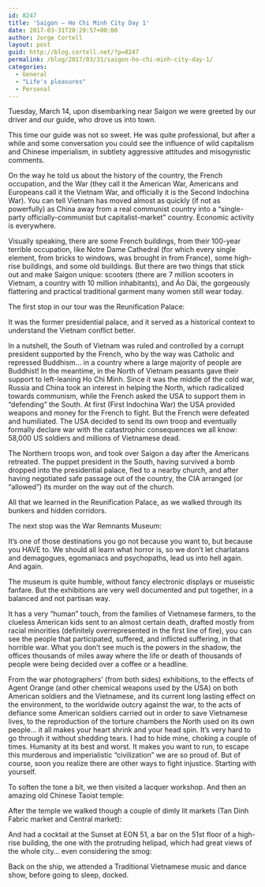 ```yaml
---
id: 8247
title: 'Saigon – Ho Chi Minh City Day 1'
date: 2017-03-31T20:29:57+00:00
author: Jorge Cortell
layout: post
guid: http://blog.cortell.net/?p=8247
permalink: /blog/2017/03/31/saigon-ho-chi-minh-city-day-1/
categories:
  - General
  - "Life's pleasures"
  - Personal
---
```

Tuesday, March 14, upon disembarking near Saigon we were greeted by our driver and our guide, who drove us into town.

This time our guide was not so sweet. He was quite professional, but after a while and some conversation you could see the influence of wild capitalism and Chinese imperialism, in subtlety aggressive attitudes and misogynistic comments.

On the way he told us about the history of the country, the French occupation, and the War (they call it the American War, Americans and Europeans call it the Vietnam War, and officially it is the Second Indochina War). You can tell Vietnam has moved almost as quickly (if not as powerfully) as China away from a real communist country into a “single-party officially-communist but capitalist-market” country. Economic activity is everywhere.

Visually speaking, there are some French buildings, from their 100-year terrible occupation, like Notre Dame Cathedral (for which every single element, from bricks to windows, was brought in from France), some high-rise buildings, and some old buildings. But there are two things that stick out and make Saigon unique: scooters (there are 7 million scooters in Vietnam, a country with 10 million inhabitants), and Áo Dài, the gorgeously flattering and practical traditional garment many women still wear today.

The first stop in our tour was the Reunification Palace:

It was the former presidential palace, and it served as a historical context to understand the Vietnam conflict better.

In a nutshell, the South of Vietnam was ruled and controlled by a corrupt president supported by the French, who by the way was Catholic and repressed Buddhism… in a country where a large majority of people are Buddhist! In the meantime, in the North of Vietnam peasants gave their support to left-leaning Ho Chi Minh. Since it was the middle of the cold war, Russia and China took an interest in helping the North, which radicalized towards communism, while the French asked the USA to support them in “defending” the South. At first (First Indochina War) the USA provided weapons and money for the French to fight. But the French were defeated and humiliated. The USA decided to send its own troop and eventually formally declare war with the catastrophic consequences we all know: 58,000 US soldiers and millions of Vietnamese dead.

The Northern troops won, and took over Saigon a day after the Americans retreated. The puppet president in the South, having survived a bomb dropped into the presidential palace, fled to a nearby church, and after having negotiated safe passage out of the country, the CIA arranged (or “allowed”) its murder on the way out of the church.

All that we learned in the Reunification Palace, as we walked through its bunkers and hidden corridors.
  
The next stop was the War Remnants Museum:

It’s one of those destinations you go not because you want to, but because you HAVE to. We should all learn what horror is, so we don’t let charlatans and demagogues, egomaniacs and psychopaths, lead us into hell again. And again.

The museum is quite humble, without fancy electronic displays or museistic fanfare. But the exhibitions are very well documented and put together, in a balanced and not partisan way.

It has a very “human” touch, from the families of Vietnamese farmers, to the clueless American kids sent to an almost certain death, drafted mostly from racial minorities (definitely overrepresented in the first line of fire), you can see the people that participated, suffered, and inflicted suffering, in that horrible war. What you don’t see much is the powers in the shadow, the offices thousands of miles away where the life or death of thousands of people were being decided over a coffee or a headline.

From the war photographers’ (from both sides) exhibitions, to the effects of Agent Orange (and other chemical weapons used by the USA) on both American soldiers and the Vietnamese, and its current long lasting effect on the environment, to the worldwide outcry against the war, to the acts of defiance some American soldiers carried out in order to save Vietnamese lives, to the reproduction of the torture chambers the North used on its own people… it all makes your heart shrink and your head spin. It’s very hard to go through it without shedding tears. I had to hide mine, choking a couple of times. Humanity at its best and worst. It makes you want to run, to escape this murderous and imperialistic “civilization” we are so proud of. But of course, soon you realize there are other ways to fight injustice. Starting with yourself.

To soften the tone a bit, we then visited a lacquer workshop. And then an amazing old Chinese Taoist temple:

After the temple we walked though a couple of dimly lit markets (Tan Dinh Fabric market and Central market):

And had a cocktail at the Sunset at EON 51, a bar on the 51st floor of a high-rise building, the one with the protruding helipad, which had great views of the whole city… even considering the smog:

Back on the ship, we attended a Traditional Vietnamese music and dance show, before going to sleep, docked.